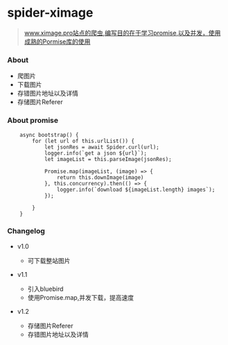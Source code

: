 # spider-ximage
> www.ximage.pro站点的爬虫,编写目的在于学习promise,以及并发，使用成熟的Pormise库的使用

### About
- 爬图片
- 下载图片
- 存错图片地址以及详情
- 存储图片Referer

### About promise
```ecmascript 6
    async bootstrap() {
        for (let url of this.urlList()) {
            let jsonRes = await Spider.curl(url);
            logger.info(`get a json ${url}`);
            let imageList = this.parseImage(jsonRes);

            Promise.map(imageList, (image) => {
                return this.downImage(image)
            }, this.concurrency).then(() => {
                logger.info(`download ${imageList.length} images`);
            });

        }
    }
```

### Changelog
+ v1.0
    - 可下载整站图片

+ v1.1
    - 引入bluebird
    - 使用Promise.map,并发下载，提高速度
                                     
+ v1.2                           
    - 存储图片Referer                 
    - 存错图片地址以及详情   